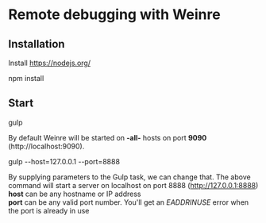 # Remote debugging with Weinre

## Installation

Install https://nodejs.org/

  npm install


## Start
  
  gulp

By default Weinre will be started on **-all-** hosts on port **9090** (http://localhost:9090).

  gulp --host=127.0.0.1 --port=8888

By supplying parameters to the Gulp task, we can change that. The above command will start a server on localhost on port 8888 (http://127.0.0.1:8888)<br />
**host** can be any hostname or IP address <br />
**port** can be any valid port number. You'll get an *EADDRINUSE* error when the port is already in use
